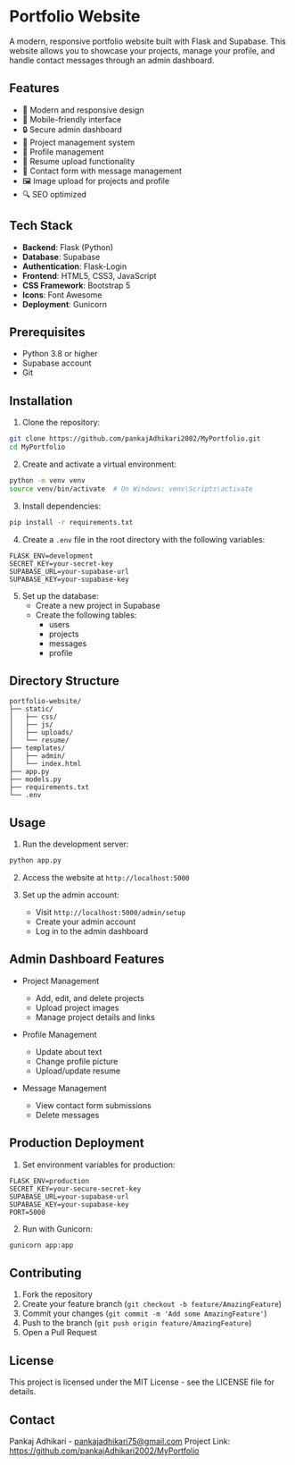 # Portfolio Website

A modern, responsive portfolio website built with Flask and Supabase. This website allows you to showcase your projects, manage your profile, and handle contact messages through an admin dashboard.

## Features

- 🎨 Modern and responsive design
- 📱 Mobile-friendly interface
- 🔒 Secure admin dashboard
- 📝 Project management system
- 👤 Profile management
- 📄 Resume upload functionality
- 📧 Contact form with message management
- 🖼️ Image upload for projects and profile
- 🔍 SEO optimized

## Tech Stack

- **Backend**: Flask (Python)
- **Database**: Supabase
- **Authentication**: Flask-Login
- **Frontend**: HTML5, CSS3, JavaScript
- **CSS Framework**: Bootstrap 5
- **Icons**: Font Awesome
- **Deployment**: Gunicorn

## Prerequisites

- Python 3.8 or higher
- Supabase account
- Git

## Installation

1. Clone the repository:
```bash
git clone https://github.com/pankajAdhikari2002/MyPortfolio.git
cd MyPortfolio
```

2. Create and activate a virtual environment:
```bash
python -m venv venv
source venv/bin/activate  # On Windows: venv\Scripts\activate
```

3. Install dependencies:
```bash
pip install -r requirements.txt
```

4. Create a `.env` file in the root directory with the following variables:
```env
FLASK_ENV=development
SECRET_KEY=your-secret-key
SUPABASE_URL=your-supabase-url
SUPABASE_KEY=your-supabase-key
```

5. Set up the database:
   - Create a new project in Supabase
   - Create the following tables:
     - users
     - projects
     - messages
     - profile

## Directory Structure

```
portfolio-website/
├── static/
│   ├── css/
│   ├── js/
│   ├── uploads/
│   └── resume/
├── templates/
│   ├── admin/
│   └── index.html
├── app.py
├── models.py
├── requirements.txt
└── .env
```

## Usage

1. Run the development server:
```bash
python app.py
```

2. Access the website at `http://localhost:5000`

3. Set up the admin account:
   - Visit `http://localhost:5000/admin/setup`
   - Create your admin account
   - Log in to the admin dashboard

## Admin Dashboard Features

- Project Management
  - Add, edit, and delete projects
  - Upload project images
  - Manage project details and links

- Profile Management
  - Update about text
  - Change profile picture
  - Upload/update resume

- Message Management
  - View contact form submissions
  - Delete messages

## Production Deployment

1. Set environment variables for production:
```env
FLASK_ENV=production
SECRET_KEY=your-secure-secret-key
SUPABASE_URL=your-supabase-url
SUPABASE_KEY=your-supabase-key
PORT=5000
```

2. Run with Gunicorn:
```bash
gunicorn app:app
```

## Contributing

1. Fork the repository
2. Create your feature branch (`git checkout -b feature/AmazingFeature`)
3. Commit your changes (`git commit -m 'Add some AmazingFeature'`)
4. Push to the branch (`git push origin feature/AmazingFeature`)
5. Open a Pull Request

## License

This project is licensed under the MIT License - see the LICENSE file for details.

## Contact

Pankaj Adhikari - pankajadhikari75@gmail.com
Project Link: https://github.com/pankajAdhikari2002/MyPortfolio 